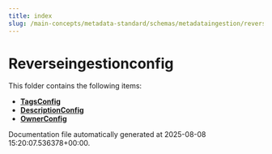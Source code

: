 ```yaml
---
title: index
slug: /main-concepts/metadata-standard/schemas/metadataingestion/reverseingestionconfig
---
```


# Reverseingestionconfig

This folder contains the following items:

- [**TagsConfig**](/main-concepts/metadata-standard/schemas/metadataingestion/reverseingestionconfig/tagsconfig)
- [**DescriptionConfig**](/main-concepts/metadata-standard/schemas/metadataingestion/reverseingestionconfig/descriptionconfig)
- [**OwnerConfig**](/main-concepts/metadata-standard/schemas/metadataingestion/reverseingestionconfig/ownerconfig)


Documentation file automatically generated at 2025-08-08 15:20:07.536378+00:00.

